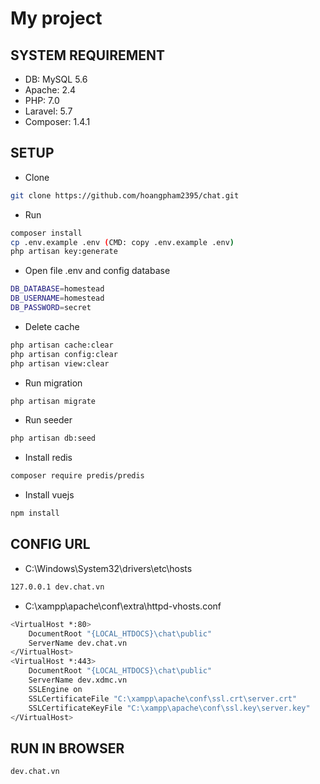 # My project

## SYSTEM REQUIREMENT

* DB: MySQL 5.6 
* Apache: 2.4 
* PHP: 7.0
* Laravel: 5.7 
* Composer: 1.4.1

## SETUP

* Clone
```bash
git clone https://github.com/hoangpham2395/chat.git
```

* Run
```bash
composer install
cp .env.example .env (CMD: copy .env.example .env)
php artisan key:generate
```

* Open file .env and config database
```bash
DB_DATABASE=homestead
DB_USERNAME=homestead
DB_PASSWORD=secret
```

* Delete cache
```bash
php artisan cache:clear
php artisan config:clear
php artisan view:clear
```

* Run migration
```bash
php artisan migrate
```

* Run seeder
```bash
php artisan db:seed
```

* Install redis
```bash
composer require predis/predis
```

* Install vuejs
```bash
npm install
```

## CONFIG URL

* C:\Windows\System32\drivers\etc\hosts
```bash 
127.0.0.1 dev.chat.vn
```

* C:\xampp\apache\conf\extra\httpd-vhosts.conf
```bash 
<VirtualHost *:80>
    DocumentRoot "{LOCAL_HTDOCS}\chat\public"
    ServerName dev.chat.vn
</VirtualHost>
<VirtualHost *:443>
    DocumentRoot "{LOCAL_HTDOCS}\chat\public"
    ServerName dev.xdmc.vn
    SSLEngine on
    SSLCertificateFile "C:\xampp\apache\conf\ssl.crt\server.crt"
    SSLCertificateKeyFile "C:\xampp\apache\conf\ssl.key\server.key"
</VirtualHost>
```

## RUN IN BROWSER

```bash 
dev.chat.vn
```